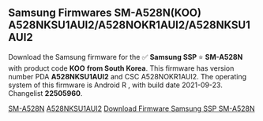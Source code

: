 <h2>Samsung Firmwares SM-A528N(KOO) A528NKSU1AUI2/A528NOKR1AUI2/A528NKSU1AUI2</h2>
Download the Samsung firmware for the ✅ <strong>Samsung SSP </strong> ⭐ <strong>SM-A528N</strong> with product code <strong>KOO</strong> <strong> from South Korea</strong>. This firmware has version number PDA <strong>A528NKSU1AUI2</strong> and CSC A528NOKR1AUI2. The operating system of this firmware is Android R , with build date 2021-09-23. Changelist <strong>22505960</strong>.


[SM-A528N](https://samfirm.shop/samsung/model/SM-A528N)
[A528NKSU1AUI2](https://samfirm.shop/samsung/pda/A528NKSU1AUI2)
[Download Firmware Samsung SSP SM-A528N](https://samfirm.shop/samsung/firmware/458759)
